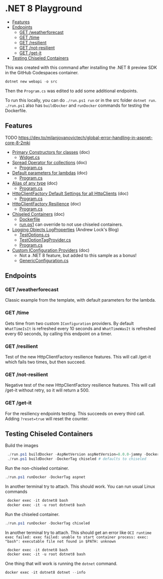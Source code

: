 # .NET 8 Playground <!-- omit in toc -->

- [Features](#features)
- [Endpoints](#endpoints)
  - [GET /weatherforecast](#get-weatherforecast)
  - [GET /time](#get-time)
  - [GET /resilient](#get-resilient)
  - [GET /not-resilient](#get-not-resilient)
  - [GET /get-it](#get-get-it)
- [Testing Chiseled Containers](#testing-chiseled-containers)

This was created with this command after installing the .NET 8 preview SDK in the GitHub Codespaces container.

```powershell
dotnet new webapi -o src
```

Then the `Program.cs` was edited to add some additional endpoints.

To run this locally, you can do `./run.ps1 run` or in the src folder `dotnet run`. `./run.ps1` also has `buildDocker` and `runDocker` commands for testing the Dockerfile.

## Features
TODO https://dev.to/milanjovanovictech/global-error-handling-in-aspnet-core-8-2mki

- [Primary Constructors for classes](https://learn.microsoft.com/en-us/dotnet/csharp/programming-guide/classes-and-structs/instance-constructors#primary-constructors) (doc)
  - [Widget.cs](src/Models/Widget.cs#L8)
- [Spread Operator for collections](https://learn.microsoft.com/en-us/dotnet/csharp/whats-new/csharp-12#collection-expressions) (doc)
  - [Program.cs](src/Program.cs#L126)
- [Default parameters for lambdas](https://learn.microsoft.com/en-us/dotnet/csharp/language-reference/operators/lambda-expressions#input-parameters-of-a-lambda-expression) (doc)
  - [Program.cs](src/Program.cs#L65)
- [Alias of any type](https://learn.microsoft.com/en-us/dotnet/csharp/language-reference/proposals/csharp-12.0/using-alias-types) (doc)
  - [Program.cs](src/Program.cs#L6)
- [HttpClientFactory Default Settings for all HttpClients](https://devblogs.microsoft.com/dotnet/dotnet-8-networking-improvements/#set-up-defaults-for-all-clients) (doc)
  - [Program.cs](src/Program.cs#L21)
- [HttpClientFactory Resilience](https://devblogs.microsoft.com/dotnet/building-resilient-cloud-services-with-dotnet-8/#standard-resilience-pipeline) (doc)
  - [Program.cs](src/Program.cs#L23)
- [Chiseled Containers](https://devblogs.microsoft.com/dotnet/announcing-dotnet-chiseled-containers/) (doc)
  - [Dockerfile](DevOps/Docker/Dockerfile#L2)
  - [run.ps1](run.ps1#L27) can override to not use chiseled containers.
- [Logging Objects LogProperties](https://andrewlock.net/customising-the-new-telemetry-logging-source-generator) (Andrew Lock's Blog)
  - [TestOptions.cs](src/Models/TestOptions.cs#L26)
  - [TestOptionTagProvider.cs](src/Models/TestOptionTagProvider.cs)
  - [Program.cs](src/Program.cs#L145)
- [Custom IConfiguration Providers](https://learn.microsoft.com/en-us/dotnet/core/extensions/custom-configuration-provider) (doc)
  - Not a .NET 8 feature, but added to this sample as a bonus!
  - [GenericConfiguration.cs](src/Configuration/GenericConfiguration.cs#L28)

## Endpoints

### GET /weatherforecast

Classic example from the template, with default parameters for the lambda.

### GET /time

Gets time from two custom `IConfiguration` providers. By default `WhatTimeIsIt` is refreshed every 10 seconds and `WhatTimeWasIt` is refreshed every 60 seconds, by calling this endpoint on a timer.

### GET /resilient

Test of the new HttpClientFactory resilience features. This will call /get-it which fails two times, but then succeed.

### GET /not-resilient

Negative test of the new HttpClientFactory resilience features. This will call /get-it without retry, so it will return a 500.

### GET /get-it

For the resiliency endpoints testing. This succeeds on every third call. Adding `?reset=true` will reset the counter.

## Testing Chiseled Containers

Build the images

```powershell
 ./run.ps1 buildDocker -AspNetVersion aspNetVersion=8.0.0-jammy -DockerTag aspnet
 ./run.ps1 buildDocker -DockerTag chiseled # defaults to chiseled
 ```

 Run the non-chiseled container.

 ```powershell
 ./run.ps1 runDocker -DockerTag aspnet

```

In another terminal try to attach. This should work. You can run usual Linux commands

```powershell
 docker exec -it dotnet8 bash
 docker exec -it -u root dotnet8 bash
 ```

Run the chiseled container.

 ```powershell
 ./run.ps1 runDocker -DockerTag chiseled
```

In another terminal try to attach. This should get an error like `OCI runtime exec failed: exec failed: unable to start container process: exec: "bash": executable file not found in $PATH: unknown`

```powershell
 docker exec -it dotnet8 bash
 docker exec -it -u root dotnet8 bash
```

One thing that will work is running the `dotnet` command.

```powershell
docker exec -it dotnet8 dotnet --info
```
